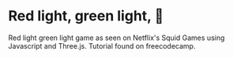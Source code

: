 # Red light, green light, 🏃
Red light green light game as seen on Netflix's Squid Games using Javascript and Three.js. Tutorial found on freecodecamp.
